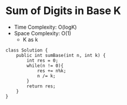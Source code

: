 # Sum of Digits in Base K

- Time Complexity: O(logK)
- Space Complexity: O(1)
  - K as k

```
class Solution {
    public int sumBase(int n, int k) {
        int res = 0;
        while(n != 0){
            res += n%k;
            n /= k;
        }
        return res;
    }
}
```

